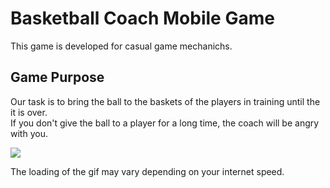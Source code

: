 # Basketball Coach Mobile Game


This game is developed for casual game mechanichs. 

## Game Purpose
Our task is to bring the ball to the baskets of the players in training until the it is over.  
If you don't give the ball to a player for a long time, the coach will be angry with you.

![](https://github.com/tolgak99/Basketball-Coach/blob/main/Assets/Video/basketCoach.gif)


The loading of the gif may vary depending on your internet speed.
